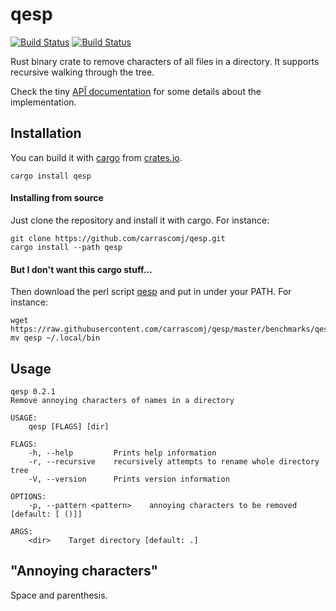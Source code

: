 # qesp
[![Build Status](https://travis-ci.com/carrascomj/qesp.svg?branch=master)](https://travis-ci.com/carrascomj/qesp)
[![Build Status](https://img.shields.io/crates/v/qesp.svg)](https://crates.io/crates/qesp/)  

Rust binary crate to remove characters of all files in a directory. It supports recursive
walking through the tree.

Check the tiny [APÎ documentation](https://docs.rs/qesp/0.1.0/qesp) for some
details about the implementation.

## Installation
You can build it with [cargo](https://doc.rust-lang.org/cargo/) from
[crates.io](https://crates.io/crates/qesp/).

```shell
cargo install qesp
```

#### Installing from source
Just clone the repository and install it with cargo. For instance:

```shell
git clone https://github.com/carrascomj/qesp.git
cargo install --path qesp
```

#### But I don't want this cargo stuff...
Then download the perl script [qesp](https://github.com/carrascomj/qesp/blob/master/benchmarks/qesp)
and put in under your PATH. For instance:

```shell
wget https://raw.githubusercontent.com/carrascomj/qesp/master/benchmarks/qesp
mv qesp ~/.local/bin
```

## Usage
    qesp 0.2.1
    Remove annoying characters of names in a directory

    USAGE:
        qesp [FLAGS] [dir]

    FLAGS:
        -h, --help         Prints help information
        -r, --recursive    recursively attempts to rename whole directory tree
        -V, --version      Prints version information

    OPTIONS:
        -p, --pattern <pattern>    annoying characters to be removed [default: [ ()]]

    ARGS:
        <dir>    Target directory [default: .]

## "Annoying characters"
Space and parenthesis.
